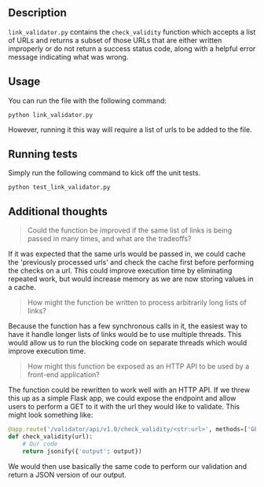 ## Description

`link_validator.py` contains the `check_validity` function which accepts a list of URLs and returns a subset of those URLs that are either written improperly or do not return a success status code, along with a helpful error message indicating what was wrong. 

## Usage

You can run the file with the following command:

`python link_validator.py`

However, running it this way will require a list of urls to be added to the file.

## Running tests

Simply run the following command to kick off the unit tests.

`python test_link_validator.py`

## Additional thoughts

> Could the function be improved if the same list of links is being passed in many times, and what are the tradeoffs?

If it was expected that the same urls would be passed in, we could cache the 'previously processed urls' and check the cache first before performing the checks on a url. This could improve execution time by eliminating repeated work, but would increase memory as we are now storing values in a cache.

> How might the function be written to process arbitrarily long lists of links?

Because the function has a few synchronous calls in it, the easiest way to have it handle longer lists of links would be to use multiple threads. This would allow us to run the blocking code on separate threads which would improve execution time.

> How might this function be exposed as an HTTP API to be used by a front-end application?

The function could be rewritten to work well with an HTTP API. If we threw this up as a simple Flask app, we could expose the endpoint and allow users to perform a GET to it with the url they would like to validate. This might look something like:

```python
@app.route('/validator/api/v1.0/check_validity/<str:url>', methods=['GET'])
def check_validity(url):
    # Our code
    return jsonify({'output': output})
```

We would then use basically the same code to perform our validation and return a JSON version of our output.
